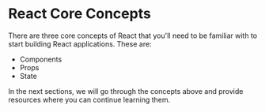 # React Core Concepts

There are three core concepts of React that you'll need to be familiar with to start building React applications. These are:

* Components
* Props
* State

In the next sections, we will go through the concepts above and provide resources where you can continue learning them.